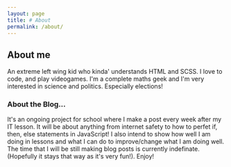 ```yaml
---
layout: page
title: # About
permalink: /about/
---
```


<h2>About me</h2>

An extreme left wing kid who kinda' understands HTML and SCSS. I love to code, and play videogames. I'm a complete maths geek and I'm very interested in science and politics. Especially elections!

<h3>About the Blog...</h3>

It's an ongoing project for school where I make a post every week after my IT lesson. It will be about anything from internet safety to how to perfet if, then, else statements in JavaScript! I also intend to show how well I am doing in lessons and what I can do to improve/change what I am doing well. The time that I will be still making blog posts is currently indefinate. (Hopefully it stays that way as it's very fun!). Enjoy!
